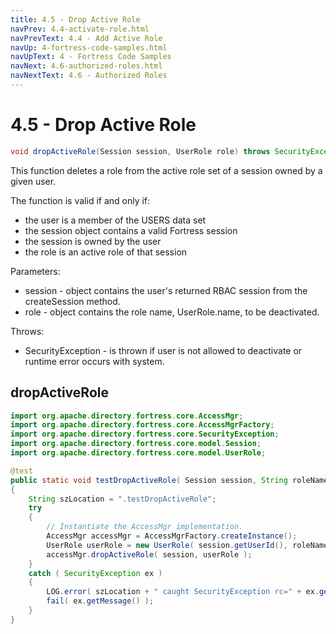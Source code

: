 ```yaml
---
title: 4.5 - Drop Active Role
navPrev: 4.4-activate-role.html
navPrevText: 4.4 - Add Active Role
navUp: 4-fortress-code-samples.html
navUpText: 4 - Fortress Code Samples
navNext: 4.6-authorized-roles.html
navNextText: 4.6 - Authorized Roles
---
```


# 4.5 - Drop Active Role

```java
void dropActiveRole(Session session, UserRole role) throws SecurityException
```

This function deletes a role from the active role set of a session owned by a given user. 

The function is valid if and only if:
- the user is a member of the USERS data set
- the session object contains a valid Fortress session
- the session is owned by the user
- the role is an active role of that session

Parameters:
- session - object contains the user's returned RBAC session from the createSession method.
- role - object contains the role name, UserRole.name, to be deactivated.

Throws:
- SecurityException - is thrown if user is not allowed to deactivate or runtime error occurs with system.

## dropActiveRole

```java
import org.apache.directory.fortress.core.AccessMgr;
import org.apache.directory.fortress.core.AccessMgrFactory;
import org.apache.directory.fortress.core.SecurityException;
import org.apache.directory.fortress.core.model.Session;
import org.apache.directory.fortress.core.model.UserRole;

@test
public static void testDropActiveRole( Session session, String roleName )
{
    String szLocation = ".testDropActiveRole";
    try
    {
        // Instantiate the AccessMgr implementation.
        AccessMgr accessMgr = AccessMgrFactory.createInstance();
        UserRole userRole = new UserRole( session.getUserId(), roleName );
        accessMgr.dropActiveRole( session, userRole );
    }
    catch ( SecurityException ex )
    {
        LOG.error( szLocation + " caught SecurityException rc=" + ex.getErrorId() + ", msg=" + ex.getMessage(), ex );
        fail( ex.getMessage() );
    }
}
```
